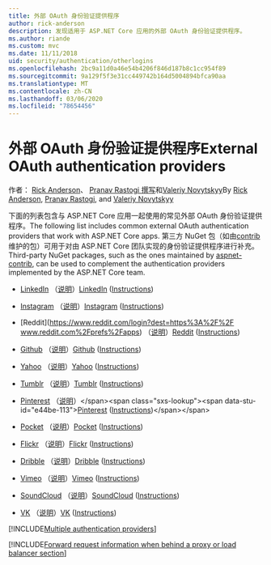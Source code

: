 ```yaml
---
title: 外部 OAuth 身份验证提供程序
author: rick-anderson
description: 发现适用于 ASP.NET Core 应用的外部 OAuth 身份验证提供程序。
ms.author: riande
ms.custom: mvc
ms.date: 11/11/2018
uid: security/authentication/otherlogins
ms.openlocfilehash: 2bc9a11d0a46e54b4206f846d187b8c1cc954f89
ms.sourcegitcommit: 9a129f5f3e31cc449742b164d5004894bfca90aa
ms.translationtype: MT
ms.contentlocale: zh-CN
ms.lasthandoff: 03/06/2020
ms.locfileid: "78654456"
---
```

# <a name="external-oauth-authentication-providers"></a><span data-ttu-id="e44be-103">外部 OAuth 身份验证提供程序</span><span class="sxs-lookup"><span data-stu-id="e44be-103">External OAuth authentication providers</span></span>

<span data-ttu-id="e44be-104">作者： [Rick Anderson](https://twitter.com/RickAndMSFT)、 [Pranav Rastogi 撰写](https://github.com/rustd)和[Valeriy Novytskyy](https://github.com/01binary)</span><span class="sxs-lookup"><span data-stu-id="e44be-104">By [Rick Anderson](https://twitter.com/RickAndMSFT), [Pranav Rastogi](https://github.com/rustd), and [Valeriy Novytskyy](https://github.com/01binary)</span></span>

<span data-ttu-id="e44be-105">下面的列表包含与 ASP.NET Core 应用一起使用的常见外部 OAuth 身份验证提供程序。</span><span class="sxs-lookup"><span data-stu-id="e44be-105">The following list includes common external OAuth authentication providers that work with ASP.NET Core apps.</span></span> <span data-ttu-id="e44be-106">第三方 NuGet 包（如由[contrib](https://www.nuget.org/packages?q=owners%3Aaspnet-contrib+title%3AOAuth)维护的包）可用于对由 ASP.NET Core 团队实现的身份验证提供程序进行补充。</span><span class="sxs-lookup"><span data-stu-id="e44be-106">Third-party NuGet packages, such as the ones maintained by [aspnet-contrib](https://www.nuget.org/packages?q=owners%3Aaspnet-contrib+title%3AOAuth), can be used to complement the authentication providers implemented by the ASP.NET Core team.</span></span>

* <span data-ttu-id="e44be-107">[LinkedIn](https://www.linkedin.com/developer/apps) （[说明](https://developer.linkedin.com/docs/oauth2)）</span><span class="sxs-lookup"><span data-stu-id="e44be-107">[LinkedIn](https://www.linkedin.com/developer/apps) ([Instructions](https://developer.linkedin.com/docs/oauth2))</span></span>

* <span data-ttu-id="e44be-108">[Instagram](https://www.instagram.com/developer/register/) （[说明](https://www.instagram.com/developer/authentication/)）</span><span class="sxs-lookup"><span data-stu-id="e44be-108">[Instagram](https://www.instagram.com/developer/register/) ([Instructions](https://www.instagram.com/developer/authentication/))</span></span>

* <span data-ttu-id="e44be-109">[Reddit](https://www.reddit.com/login?dest=https%3A%2F%2F www.reddit.com%2Fprefs%2Fapps) （[说明](https://github.com/reddit/reddit/wiki/OAuth2-Quick-Start-Example)）</span><span class="sxs-lookup"><span data-stu-id="e44be-109">[Reddit](https://www.reddit.com/login?dest=https%3A%2F%2Fwww.reddit.com%2Fprefs%2Fapps) ([Instructions](https://github.com/reddit/reddit/wiki/OAuth2-Quick-Start-Example))</span></span>

* <span data-ttu-id="e44be-110">[Github](https://github.com/login?return_to=https%3A%2F%2Fgithub.com%2Fsettings%2Fapplications%2Fnew) （[说明](https://developer.github.com/v3/oauth/)）</span><span class="sxs-lookup"><span data-stu-id="e44be-110">[Github](https://github.com/login?return_to=https%3A%2F%2Fgithub.com%2Fsettings%2Fapplications%2Fnew) ([Instructions](https://developer.github.com/v3/oauth/))</span></span>

* <span data-ttu-id="e44be-111">[Yahoo](https://login.yahoo.com/config/login?src=devnet&.done=http%3A%2F%2Fdeveloper.yahoo.com%2Fapps%2Fcreate%2F) （[说明](https://developer.yahoo.com/bbauth/user.html)）</span><span class="sxs-lookup"><span data-stu-id="e44be-111">[Yahoo](https://login.yahoo.com/config/login?src=devnet&.done=http%3A%2F%2Fdeveloper.yahoo.com%2Fapps%2Fcreate%2F) ([Instructions](https://developer.yahoo.com/bbauth/user.html))</span></span>

* <span data-ttu-id="e44be-112">[Tumblr](https://www.tumblr.com/oauth/apps) （[说明](https://www.tumblr.com/docs/api/v2#auth)）</span><span class="sxs-lookup"><span data-stu-id="e44be-112">[Tumblr](https://www.tumblr.com/oauth/apps) ([Instructions](https://www.tumblr.com/docs/api/v2#auth))</span></span>

* <span data-ttu-id="e44be-113">[Pinterest](https://www.pinterest.com/login/?next=http%3A%2F%2Fdevsite%2Fapps%2F) （[说明](https://developers.pinterest.com/docs/api/overview/?)）</span><span class="sxs-lookup"><span data-stu-id="e44be-113">[Pinterest](https://www.pinterest.com/login/?next=http%3A%2F%2Fdevsite%2Fapps%2F) ([Instructions](https://developers.pinterest.com/docs/api/overview/?))</span></span>

* <span data-ttu-id="e44be-114">[Pocket](https://getpocket.com/developer/apps/new) （[说明](https://getpocket.com/developer/docs/authentication)）</span><span class="sxs-lookup"><span data-stu-id="e44be-114">[Pocket](https://getpocket.com/developer/apps/new) ([Instructions](https://getpocket.com/developer/docs/authentication))</span></span>

* <span data-ttu-id="e44be-115">[Flickr](https://www.flickr.com/services/apps/create) （[说明](https://www.flickr.com/services/api/auth.oauth.html)）</span><span class="sxs-lookup"><span data-stu-id="e44be-115">[Flickr](https://www.flickr.com/services/apps/create) ([Instructions](https://www.flickr.com/services/api/auth.oauth.html))</span></span>

* <span data-ttu-id="e44be-116">[Dribble](https://dribbble.com/signup) （[说明](https://developer.dribbble.com/v1/oauth/)）</span><span class="sxs-lookup"><span data-stu-id="e44be-116">[Dribble](https://dribbble.com/signup) ([Instructions](https://developer.dribbble.com/v1/oauth/))</span></span>

* <span data-ttu-id="e44be-117">[Vimeo](https://vimeo.com/join) （[说明](https://developer.vimeo.com/api/authentication)）</span><span class="sxs-lookup"><span data-stu-id="e44be-117">[Vimeo](https://vimeo.com/join) ([Instructions](https://developer.vimeo.com/api/authentication))</span></span>

* <span data-ttu-id="e44be-118">[SoundCloud](https://soundcloud.com/you/apps/new) （[说明](https://developers.soundcloud.com/blog/we-love-oauth-2)）</span><span class="sxs-lookup"><span data-stu-id="e44be-118">[SoundCloud](https://soundcloud.com/you/apps/new) ([Instructions](https://developers.soundcloud.com/blog/we-love-oauth-2))</span></span>

* <span data-ttu-id="e44be-119">[VK](https://vk.com/apps?act=manage) （[说明](https://vk.com/pages?oid=-17680044&p=Authorizing_Sites)）</span><span class="sxs-lookup"><span data-stu-id="e44be-119">[VK](https://vk.com/apps?act=manage) ([Instructions](https://vk.com/pages?oid=-17680044&p=Authorizing_Sites))</span></span>

[!INCLUDE[Multiple authentication providers](includes/chain-auth-providers.md)]

[!INCLUDE[Forward request information when behind a proxy or load balancer section](includes/forwarded-headers-middleware.md)]
